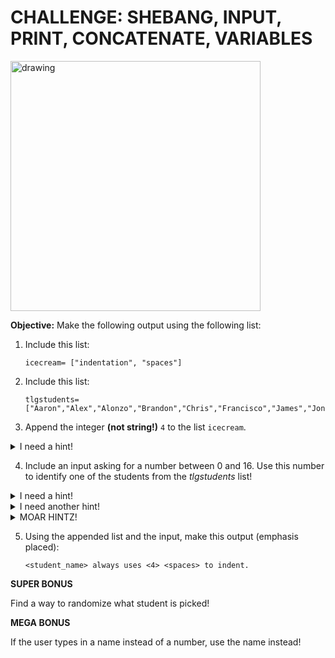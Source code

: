 # CHALLENGE: SHEBANG, INPUT, PRINT, CONCATENATE, VARIABLES

<img src="https://i.redd.it/i0imk0ay05k21.jpg" alt="drawing" width="400"/>

**Objective:** Make the following output using the following list:

1. Include this list: 
    
    ```
    icecream= ["indentation", "spaces"] 
    ```

2. Include this list:

    ```
    tlgstudents= ["Aaron","Alex","Alonzo","Brandon","Chris","Francisco","James","Jonathan","Lillian","Manuel","Patrick","Robert","Ryan","Troy","Wes","Henry","Yalined"]
    ```
    
3. Append the integer **(not string!)** `4` to the list `icecream`.

<details>
<summary>I need a hint!</summary>
<br>
    
    icecream.append(4)
</details>

4. Include an input asking for a number between 0 and 16. Use this number to identify one of the students from the *tlgstudents* list!

<details>
<summary>I need a hint!</summary>
<br>
    
    choice= input("Pick a student number!")
    
**Remember that *input()* always returns a string... look at the *int()* built-in function!**
</details>

<details>
<summary>I need another hint!</summary>
<br>
    
    choice= int(input("Pick a student number!"))
</details>

<details>
<summary>MOAR HINTZ!</summary>
<br>
    
    choice= int(input("Pick a student number!"))
    student_name= tlgstudents[choice]
</details>

5. Using the appended list and the input, make this output (emphasis placed):

   ```
   <student_name> always uses <4> <spaces> to indent.
   ```

**SUPER BONUS**

Find a way to randomize what student is picked!

**MEGA BONUS**

If the user types in a name instead of a number, use the name instead!
